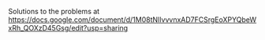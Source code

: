 Solutions to the problems at https://docs.google.com/document/d/1M08tNIlvvvnxAD7FCSrgEoXPYQbeWxRh_QOXzD45Gsg/edit?usp=sharing
